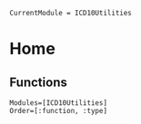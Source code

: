 ```@meta
CurrentModule = ICD10Utilities
```
# Home

## Functions

```@autodocs
Modules=[ICD10Utilities]
Order=[:function, :type]
```

